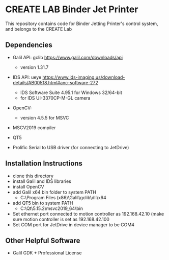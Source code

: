 # CREATE LAB Binder Jet Printer
This repository contains code for Binder Jetting Printer's control system, and belongs to the CREATE Lab

## Dependencies
- Galil API: gclib
https://www.galil.com/downloads/api
  - version 1.31.7

- IDS API: ueye
https://www.ids-imaging.us/download-details/AB00518.html#anc-software-272
  - IDS Software Suite 4.95.1 for Windows 32/64-bit
  - for IDS UI-3370CP-M-GL camera

- OpenCV:
  - version 4.5.5 for MSVC

- MSCV2019 compiler
- QT5
- Prolific Serial to USB driver (for connecting to JetDrive)

## Installation Instructions
- clone this directory
- install Galil and IDS libraries
- install OpenCV
- add Galil x64 bin folder to system PATH
  - C:\Program Files (x86)\Galil\gclib\dll\x64
- add QT5 bin to system PATH
  - C:\Qt\5.15.2\msvc2019_64\bin
- Set ethernet port connected to motion controller as 192.168.42.10 (make sure motion controller is set as 192.168.42.100
- Set COM port for JetDrive in device manager to be COM4
 
## Other Helpful Software
- Galil GDK + Professional License


